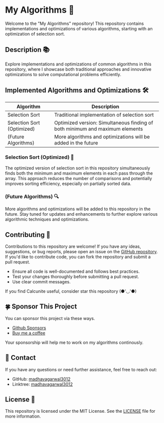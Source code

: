 # My Algorithms 🧮

Welcome to the "My Algorithms" repository! This repository contains implementations and optimizations of various algorithms, starting with an optimization of selection sort.

## Description 📚

Explore implementations and optimizations of common algorithms in this repository, where I showcase both traditional approaches and innovative optimizations to solve computational problems efficiently.

## Implemented Algorithms and Optimizations 🛠️

| Algorithm           | Description                                                                 |
|---------------------|-----------------------------------------------------------------------------|
| Selection Sort      | Traditional implementation of selection sort                                |
| Selection Sort (Optimized) | Optimized version: Simultaneous finding of both minimum and maximum elements |
| (Future Algorithms) | More algorithms and optimizations will be added in the future               |

### Selection Sort (Optimized) 🚀

The optimized version of selection sort in this repository simultaneously finds both the minimum and maximum elements in each pass through the array. This approach reduces the number of comparisons and potentially improves sorting efficiency, especially on partially sorted data.

### (Future Algorithms) 🔍

More algorithms and optimizations will be added to this repository in the future. Stay tuned for updates and enhancements to further explore various algorithmic techniques and optimizations.

## Contributing 🤝

Contributions to this repository are welcome! If you have any ideas, suggestions, or bug reports, please open an issue on the [GitHub repository](https://github.com/madhavagarwal3012/My-Algorithms/issues). If you'd like to contribute code, you can fork the repository and submit a pull request.

- Ensure all code is well-documented and follows best practices.
- Test your changes thoroughly before submitting a pull request.
- Use clear commit messages.

If you find Calcunite useful, consider star this repository (●'◡'●)

## 🍀 Sponsor This Project

You can sponsor this project via these ways.

+ [Github Sponsors](https://github.com/sponsors/madhavagarwal3012)
+ [Buy me a coffee](https://buymeacoffee.com/madhavagarwal3012)

Your sponsorship will help me to work on my algorithms continously.

## 📧 Contact

If you have any questions or need further assistance, feel free to reach out:

- GitHub: [madhavagarwal3012](https://github.com/madhavagarwal3012)
- Linktree: [madhavagarwal3012](https://linktr.ee/madhavagarwal3012)

## License 📄

This repository is licensed under the MIT License. See the [LICENSE](./LICENSE) file for more information.
